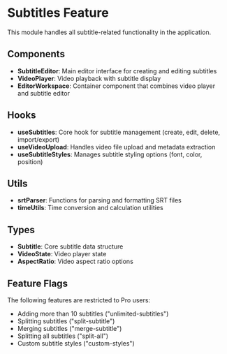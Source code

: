 # Subtitles Feature

This module handles all subtitle-related functionality in the application.

## Components

- **SubtitleEditor**: Main editor interface for creating and editing subtitles
- **VideoPlayer**: Video playback with subtitle display
- **EditorWorkspace**: Container component that combines video player and subtitle editor

## Hooks

- **useSubtitles**: Core hook for subtitle management (create, edit, delete, import/export)
- **useVideoUpload**: Handles video file upload and metadata extraction
- **useSubtitleStyles**: Manages subtitle styling options (font, color, position)

## Utils

- **srtParser**: Functions for parsing and formatting SRT files
- **timeUtils**: Time conversion and calculation utilities

## Types

- **Subtitle**: Core subtitle data structure
- **VideoState**: Video player state
- **AspectRatio**: Video aspect ratio options

## Feature Flags

The following features are restricted to Pro users:

- Adding more than 10 subtitles ("unlimited-subtitles")
- Splitting subtitles ("split-subtitle")
- Merging subtitles ("merge-subtitle")
- Splitting all subtitles ("split-all")
- Custom subtitle styles ("custom-styles")
